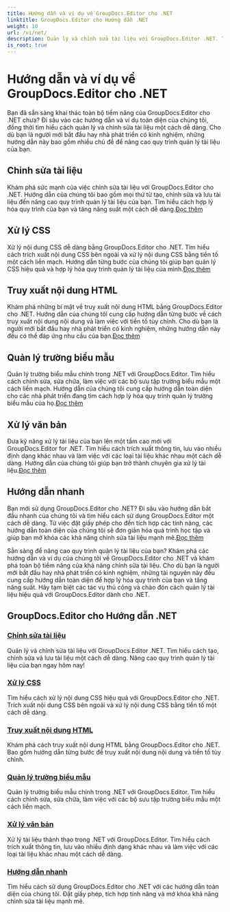```yaml
---
title: Hướng dẫn và ví dụ về GroupDocs.Editor cho .NET
linktitle: GroupDocs.Editor cho Hướng dẫn .NET
weight: 10
url: /vi/net/
description: Quản lý và chỉnh sửa tài liệu với GroupDocs.Editor .NET. Tìm hiểu cách xử lý tài liệu, chỉnh sửa tài liệu, truy xuất nội dung HTML, quản lý trường biểu mẫu và hơn thế nữa!
is_root: true
---
```


# Hướng dẫn và ví dụ về GroupDocs.Editor cho .NET


Bạn đã sẵn sàng khai thác toàn bộ tiềm năng của GroupDocs.Editor cho .NET chưa? Đi sâu vào các hướng dẫn và ví dụ toàn diện của chúng tôi, đồng thời tìm hiểu cách quản lý và chỉnh sửa tài liệu một cách dễ dàng. Cho dù bạn là người mới bắt đầu hay nhà phát triển có kinh nghiệm, những hướng dẫn này bao gồm nhiều chủ đề để nâng cao quy trình quản lý tài liệu của bạn.

## Chỉnh sửa tài liệu

 Khám phá sức mạnh của việc chỉnh sửa tài liệu với GroupDocs.Editor cho .NET. Hướng dẫn của chúng tôi bao gồm mọi thứ từ tạo, chỉnh sửa và lưu tài liệu đến nâng cao quy trình quản lý tài liệu của bạn. Tìm hiểu cách hợp lý hóa quy trình của bạn và tăng năng suất một cách dễ dàng.[Đọc thêm](./document-editing/)

## Xử lý CSS

 Xử lý nội dung CSS dễ dàng bằng GroupDocs.Editor cho .NET. Tìm hiểu cách trích xuất nội dung CSS bên ngoài và xử lý nội dung CSS bằng tiền tố một cách liền mạch. Hướng dẫn từng bước của chúng tôi giúp bạn quản lý CSS hiệu quả và hợp lý hóa quy trình quản lý tài liệu của mình.[Đọc thêm](./css-handling/)

## Truy xuất nội dung HTML

Khám phá những bí mật về truy xuất nội dung HTML bằng GroupDocs.Editor cho .NET. Hướng dẫn của chúng tôi cung cấp hướng dẫn từng bước về cách truy xuất nội dung nội dung và làm việc với tiền tố tùy chỉnh. Cho dù bạn là người mới bắt đầu hay nhà phát triển có kinh nghiệm, những hướng dẫn này đều có thể đáp ứng nhu cầu của bạn.[Đọc thêm](./html-content-retrieval/)

## Quản lý trường biểu mẫu

 Quản lý trường biểu mẫu chính trong .NET với GroupDocs.Editor. Tìm hiểu cách chỉnh sửa, sửa chữa, làm việc với các bộ sưu tập trường biểu mẫu một cách liền mạch. Hướng dẫn của chúng tôi cung cấp hướng dẫn toàn diện cho các nhà phát triển đang tìm cách hợp lý hóa quy trình quản lý trường biểu mẫu của họ.[Đọc thêm](./form-field-management/)

## Xử lý văn bản

 Đưa kỹ năng xử lý tài liệu của bạn lên một tầm cao mới với GroupDocs.Editor for .NET. Tìm hiểu cách trích xuất thông tin, lưu vào nhiều định dạng khác nhau và làm việc với các loại tài liệu khác nhau một cách dễ dàng. Hướng dẫn của chúng tôi giúp bạn trở thành chuyên gia xử lý tài liệu.[Đọc thêm](./document-processing/)

## Hướng dẫn nhanh

Bạn mới sử dụng GroupDocs.Editor cho .NET? Đi sâu vào hướng dẫn bắt đầu nhanh của chúng tôi và tìm hiểu cách sử dụng GroupDocs.Editor một cách dễ dàng. Từ việc đặt giấy phép cho đến tích hợp các tính năng, các hướng dẫn toàn diện của chúng tôi sẽ đơn giản hóa quá trình học tập và giúp bạn mở khóa các khả năng chỉnh sửa tài liệu mạnh mẽ.[Đọc thêm](./quick-start-guide/)

Sẵn sàng để nâng cao quy trình quản lý tài liệu của bạn? Khám phá các hướng dẫn và ví dụ của chúng tôi về GroupDocs.Editor cho .NET và khám phá toàn bộ tiềm năng của khả năng chỉnh sửa tài liệu. Cho dù bạn là người mới bắt đầu hay nhà phát triển có kinh nghiệm, những tài nguyên này đều cung cấp hướng dẫn toàn diện để hợp lý hóa quy trình của bạn và tăng năng suất. Hãy tạm biệt các tác vụ thủ công và chào đón cách quản lý tài liệu hiệu quả với GroupDocs.Editor dành cho .NET.
## GroupDocs.Editor cho Hướng dẫn .NET 
### [Chỉnh sửa tài liệu](./document-editing/)
Quản lý và chỉnh sửa tài liệu với GroupDocs.Editor .NET. Tìm hiểu cách tạo, chỉnh sửa và lưu tài liệu một cách dễ dàng. Nâng cao quy trình quản lý tài liệu của bạn ngay hôm nay!
### [Xử lý CSS](./css-handling/)
Tìm hiểu cách xử lý nội dung CSS hiệu quả với GroupDocs.Editor cho .NET. Trích xuất nội dung CSS bên ngoài và xử lý nội dung CSS bằng tiền tố một cách dễ dàng.
### [Truy xuất nội dung HTML](./html-content-retrieval/)
Khám phá cách truy xuất nội dung HTML bằng GroupDocs.Editor cho .NET. Bao gồm hướng dẫn từng bước để truy xuất nội dung nội dung và tiền tố tùy chỉnh.
### [Quản lý trường biểu mẫu](./form-field-management/)
Quản lý trường biểu mẫu chính trong .NET với GroupDocs.Editor. Tìm hiểu cách chỉnh sửa, sửa chữa, làm việc với các bộ sưu tập trường biểu mẫu một cách liền mạch.
### [Xử lý văn bản](./document-processing/)
Xử lý tài liệu thành thạo trong .NET với GroupDocs.Editor. Tìm hiểu cách trích xuất thông tin, lưu vào nhiều định dạng khác nhau và làm việc với các loại tài liệu khác nhau một cách dễ dàng.
### [Hướng dẫn nhanh](./quick-start-guide/)
Tìm hiểu cách sử dụng GroupDocs.Editor cho .NET với các hướng dẫn toàn diện của chúng tôi. Đặt giấy phép, tích hợp tính năng và mở khóa khả năng chỉnh sửa tài liệu mạnh mẽ.